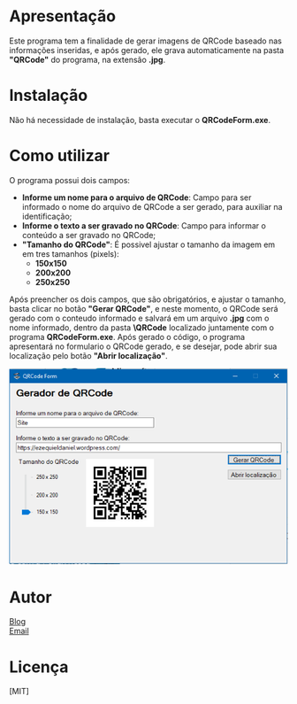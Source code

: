 # Apresentação

Este programa tem a finalidade de gerar imagens de QRCode baseado nas informações inseridas, e após gerado, ele grava automaticamente na pasta **"QRCode"** do programa, na extensão **.jpg**.

# Instalação

Não há necessidade de instalação, basta executar o **QRCodeForm.exe**.

# Como utilizar

O programa possui dois campos:  
* **Informe um nome para o arquivo de QRCode**: Campo para ser informado o nome do arquivo de QRCode a ser gerado, para auxiliar na identificação;
* **Informe o texto a ser gravado no QRCode**: Campo para informar o conteúdo a ser gravado no QRCode;
* **"Tamanho do QRCode"**: É possivel ajustar o tamanho da imagem em  em tres tamanhos (pixels): 
    * **150x150**
    * **200x200**
    * **250x250**

Após preencher os dois campos, que são obrigatórios, e ajustar o tamanho, basta clicar no botão **"Gerar QRCode"**, e neste momento, o QRCode será gerado com o conteudo informado e salvará em um arquivo **.jpg** com o nome informado, dentro da pasta **\\QRCode** localizado juntamente com o programa **QRCodeForm.exe**.  Após gerado o código, o programa apresentará no formulario o QRCode gerado, e se desejar, pode abrir sua localização pelo botão **"Abrir localização"**.

![Tela](Tela.PNG)


# Autor

[Blog](https://ezequieldaniel.wordpress.com/)  
[Email](ezequielsd@gmail.com)

# Licença

[MIT]